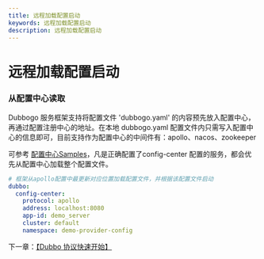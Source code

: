 ```yaml
---
title: 远程加载配置启动
keywords: 远程加载配置启动
description: 远程加载配置启动
---
```


# 远程加载配置启动

### 从配置中心读取

Dubbogo 服务框架支持将配置文件 'dubbogo.yaml' 的内容预先放入配置中心，再通过配置注册中心的地址。在本地 dubbogo.yaml 配置文件内只需写入配置中心的信息即可，目前支持作为配置中心的中间件有：apollo、nacos、zookeeper

可参考 [配置中心Samples](https://github.com/apache/dubbo-go-samples/tree/master/configcenter)，凡是正确配置了config-center 配置的服务，都会优先从配置中心加载整个配置文件。

```yaml
# 框架从apollo配置中最更新对应位置加载配置文件，并根据该配置文件启动
dubbo:
  config-center:
    protocol: apollo
    address: localhost:8080
    app-id: demo_server
    cluster: default
    namespace: demo-provider-config
```

下一章：[【Dubbo 协议快速开始】](./quickstart_dubbo.html)

### 